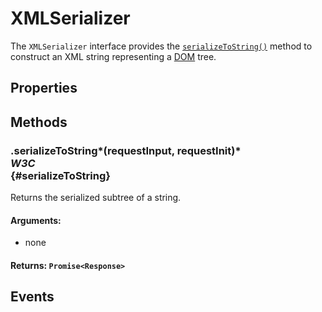 # XMLSerializer

<div class='overview'><span class="seoSummary">The <code>XMLSerializer</code> interface provides the <a href="/en-US/docs/Web/API/XMLSerializer/serializeToString" title="The XMLSerializer method serializeToString() constructs a string representing the specified DOM tree in XML form."><code>serializeToString()</code></a> method to construct an XML string representing a <a class="glossaryLink" href="/en-US/docs/Glossary/DOM" title="DOM: The DOM (Document Object Model) is an API that represents and interacts with any HTML or XML document. The DOM is a document model loaded in the browser and representing the document as a node tree, where each node represents part of the document (e.g. an element, text string, or comment).">DOM</a> tree.</span></div>

## Properties

## Methods

### .serializeToString*(requestInput, requestInit)* <div class="specs"><i>W3C</i></div> {#serializeToString}

Returns the serialized subtree of a string.

#### **Arguments**:


 - none

#### **Returns**: `Promise<Response>`

## Events
